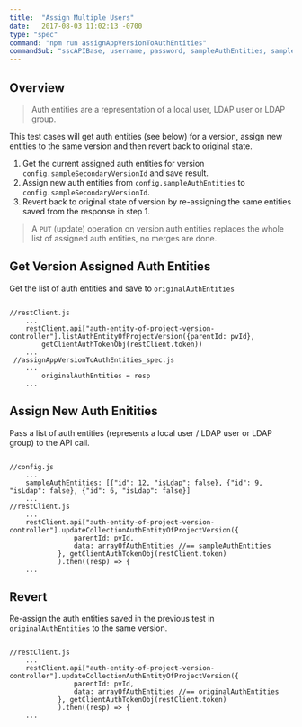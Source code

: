 ```yaml
---
title:  "Assign Multiple Users"
date:   2017-08-03 11:02:13 -0700
type: "spec"
command: "npm run assignAppVersionToAuthEntities"
commandSub: "sscAPIBase, username, password, sampleAuthEntities, sampleSecondaryVersionId"
---
```

## Overview

> Auth entities are a representation of a local user, LDAP user or LDAP group.

This test cases will get auth entities (see below) for a version, assign new entities to the same version and then revert back to original state.
1. Get the current assigned auth entities for version ```config.sampleSecondaryVersionId``` and save result.
2. Assign new auth entities from ```config.sampleAuthEntities``` to ```config.sampleSecondaryVersionId```.
3. Revert back to original state of version by re-assigning the same entities saved from the response in step 1.

> A ```PUT``` (update) operation on version auth entities replaces the whole list of assigned auth entities, no merges are done.

## Get Version Assigned Auth Entities
Get the list of auth entities and save to ```originalAuthEntities```

<pre><code class="javascript">
//restClient.js
    ...
    restClient.api["auth-entity-of-project-version-controller"].listAuthEntityOfProjectVersion({parentId: pvId}, 
        getClientAuthTokenObj(restClient.token))
    ...      
 //assignAppVersionToAuthEntities_spec.js         
    ...
        originalAuthEntities = resp
    ...
</code></pre>

## Assign New Auth Enitities
Pass a list of auth entities (represents a local user / LDAP user or LDAP group) to the API call.

<pre><code class="javascript">
//config.js
    ...
    sampleAuthEntities: [{"id": 12, "isLdap": false}, {"id": 9, "isLdap": false}, {"id": 6, "isLdap": false}]
    ...
//restClient.js    
    ...
    restClient.api["auth-entity-of-project-version-controller"].updateCollectionAuthEntityOfProjectVersion({
                parentId: pvId,
                data: arrayOfAuthEntities //== sampleAuthEntities
            }, getClientAuthTokenObj(restClient.token)
            ).then((resp) => {
    ...
</code></pre>


## Revert
Re-assign the auth entities saved in the previous test in ```originalAuthEntities``` to the same version.

<pre><code class="javascript">
//restClient.js    
    ...
    restClient.api["auth-entity-of-project-version-controller"].updateCollectionAuthEntityOfProjectVersion({
                parentId: pvId,
                data: arrayOfAuthEntities //== originalAuthEntities
            }, getClientAuthTokenObj(restClient.token)
            ).then((resp) => {
    ...
</code></pre>
